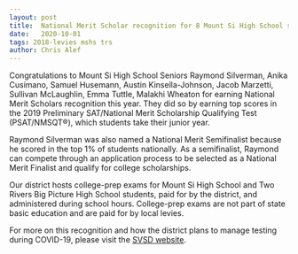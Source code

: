 ```yaml
---
layout: post
title:  National Merit Scholar recognition for 8 Mount Si High School seniors
date:   2020-10-01
tags: 2018-levies mshs trs
author: Chris Alef
---
```

Congratulations to Mount Si High School Seniors Raymond Silverman, Anika Cusimano, Samuel Husemann, Austin Kinsella-Johnson, Jacob Marzetti, Sullivan McLaughlin, Emma Tuttle, Malakhi Wheaton for earning National Merit Scholars recognition this year. They did so by earning top scores in the 2019 Preliminary SAT/National Merit Scholarship Qualifying Test (PSAT/NMSQT®), which students take their junior year.

Raymond Silverman was also named a National Merit Semifinalist because he scored in the top 1% of students nationally. As a semifinalist, Raymond can compete through an application process to be selected as a National Merit Finalist and qualify for college scholarships.

Our district hosts college-prep exams for Mount Si High School and Two Rivers Big Picture High School students, paid for by the district, and administered during school hours. College-prep exams are not part of state basic education and are paid for by local levies.

For more on this recognition and how the district plans to manage testing during COVID-19, please visit the [SVSD website](https://www.svsd410.org/site/Default.aspx?PageType=3&DomainID=4&PageID=1&ViewID=6446ee88-d30c-497e-9316-3f8874b3e108&FlexDataID=26957).

